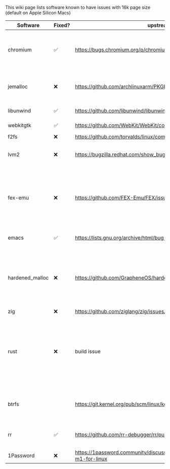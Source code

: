 This wiki page lists software known to have issues with 16k page size (default on Apple Silicon Macs)

| Software  | Fixed? | upstream report / PR / fix                      | Notes                                                  |
|-----------|--------|-------------------------------------------------|--------------------------------------------------------|
| chromium  | ✅ | https://bugs.chromium.org/p/chromium/issues/detail?id=1301788                                                | Includes electron-based apps (e.g. vscode, spotify, …) <br> Fix to appear in the yet-unreleased chromium 102 |
| jemalloc  | ❌ | https://github.com/archlinuxarm/PKGBUILDs/pull/1914                                                | Works when compiled for a page size greater than or equal to the system's    |
| libunwind | ✅ | https://github.com/libunwind/libunwind/pull/330 | fix in master, not yet released                        |
| webkitgtk | ✅ | https://github.com/WebKit/WebKit/commit/0a4a03da45f774 | Fixed since 2.34.6 (see [changelog](https://trac.webkit.org/wiki/WebKitGTK/2.34.x)) |
| f2fs      | ❌ | https://github.com/torvalds/linux/commit/5c9b469295fb |                                                        |
| lvm2 | ❌ | https://bugzilla.redhat.com/show_bug.cgi?id=2059734 | Seems to work, but will throw warnings. Examples: [1 (pvcreate)](https://sourceware.org/git/?p=lvm2.git;a=blob;f=lib/metadata/metadata.c;h=1cda1888f35698c43a0dbc0ca4d8693730ad9a0f;hb=HEAD#l134) [2 (pvck)](https://sourceware.org/git/?p=lvm2.git;a=blob;f=tools/pvck.c;h=5273da63ca4ea7f527972a392df998dcc88692cb;hb=HEAD#l1150) |
| fex-emu | ❌ | https://github.com/FEX-Emu/FEX/issues/1221 | Looks as though Ryan has no intention to ever properly support 16k pages. Builds fine but will not run, complaining about "incorrect" system page size. |
| emacs | ✅ | https://lists.gnu.org/archive/html/bug-gnu-emacs/2021-03/msg01260.html | Fix to appear in the yet-unreleased emacs-28 |
| hardened_malloc | ❌ | https://github.com/GrapheneOS/hardened_malloc/issues/183 | There are more changes necessary to hardened_malloc before 16k page support is done. It is also not a high priority at the moment as we need MTE |
| zig | ❌ | https://github.com/ziglang/zig/issues/11308 | 
| rust | ❌ | build issue | might use embedded jemalloc using the build system's page size by default, AsahiLinux/Arch Linux Arm [fix](https://github.com/AsahiLinux/alarm-PKGBUILDs/commit/c2459a0ae6fc04b7fe98bb04f10795248eca949b)<br>This only applies to rust installed through pacman. Rust installed through e.g. rustup.rs works fine
| btrfs | | https://git.kernel.org/pub/scm/linux/kernel/git/torvalds/linux.git/tree/fs/btrfs/subpage.c | blocksize==pagesize works, 4K blocksize support with 16K pages needs more work |
| rr | ✅ | https://github.com/rr-debugger/rr/pull/3146 | Fix and Apple M1 support merged to master. Not yet released. |
| 1Password | ❌ | https://1password.community/discussion/123176/1password-for-linux-aarch64-m1-for-linux
